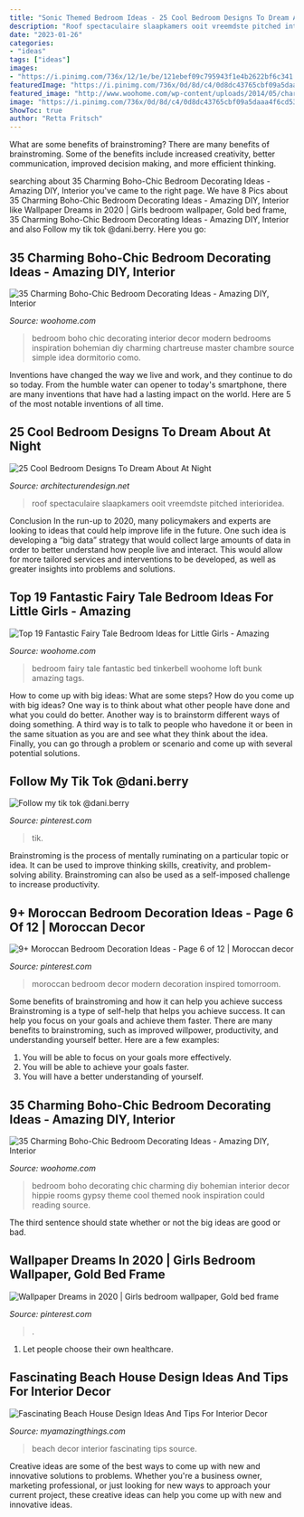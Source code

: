 ```yaml
---
title: "Sonic Themed Bedroom Ideas - 25 Cool Bedroom Designs To Dream About At Night"
description: "Roof spectaculaire slaapkamers ooit vreemdste pitched interioridea"
date: "2023-01-26"
categories:
- "ideas"
tags: ["ideas"]
images:
- "https://i.pinimg.com/736x/12/1e/be/121ebef09c795943f1e4b2622bf6c341.jpg"
featuredImage: "https://i.pinimg.com/736x/0d/8d/c4/0d8dc43765cbf09a5daaa4f6cd5330bb.jpg"
featured_image: "http://www.woohome.com/wp-content/uploads/2014/05/charming-boho-bedroom-ideas-17.jpg"
image: "https://i.pinimg.com/736x/0d/8d/c4/0d8dc43765cbf09a5daaa4f6cd5330bb.jpg"
ShowToc: true
author: "Retta Fritsch"
---
```



What are some benefits of brainstroming?
There are many benefits of brainstroming. Some of the benefits include increased creativity, better communication, improved decision making, and more efficient thinking.

	

		
searching about 35 Charming Boho-Chic Bedroom Decorating Ideas - Amazing DIY, Interior you've came to the right page. We have 8 Pics about 35 Charming Boho-Chic Bedroom Decorating Ideas - Amazing DIY, Interior like Wallpaper Dreams in 2020 | Girls bedroom wallpaper, Gold bed frame, 35 Charming Boho-Chic Bedroom Decorating Ideas - Amazing DIY, Interior and also Follow my tik tok @dani.berry. Here you go:
		
    
## 35 Charming Boho-Chic Bedroom Decorating Ideas - Amazing DIY, Interior

<img loading=lazy src="http://www.woohome.com/wp-content/uploads/2014/05/charming-boho-bedroom-ideas-35.jpg" onerror="this.onerror=null;this.src='https://tse3.mm.bing.net/th?id=OIP.TjXHyvFXhDIOz2lqxIoz9QHaLH&amp;pid=15.1';" alt="35 Charming Boho-Chic Bedroom Decorating Ideas - Amazing DIY, Interior">

_Source: woohome.com_

>bedroom boho chic decorating interior decor modern bedrooms inspiration bohemian diy charming chartreuse master chambre source simple idea dormitorio como. 

	

Inventions have changed the way we live and work, and they continue to do so today. From the humble water can opener to today's smartphone, there are many inventions that have had a lasting impact on the world. Here are 5 of the most notable inventions of all time.

    
## 25 Cool Bedroom Designs To Dream About At Night

<img loading=lazy src="https://cdn.architecturendesign.net/wp-content/uploads/2014/09/19-adorable-attic-bedroom1.jpg" onerror="this.onerror=null;this.src='https://tse2.mm.bing.net/th?id=OIP.WDqvxhzi9pQx68zD18mMJQHaF8&amp;pid=15.1';" alt="25 Cool Bedroom Designs To Dream About At Night">

_Source: architecturendesign.net_

>roof spectaculaire slaapkamers ooit vreemdste pitched interioridea. 

	

Conclusion
In the run-up to 2020, many policymakers and experts are looking to ideas that could help improve life in the future. One such idea is developing a “big data” strategy that would collect large amounts of data in order to better understand how people live and interact. This would allow for more tailored services and interventions to be developed, as well as greater insights into problems and solutions.

    
## Top 19 Fantastic Fairy Tale Bedroom Ideas For Little Girls - Amazing

<img loading=lazy src="http://www.woohome.com/wp-content/uploads/2015/03/fairy-tale-girl-bedroom-woohome-17.jpg" onerror="this.onerror=null;this.src='https://tse4.mm.bing.net/th?id=OIP.BKJYngs9QiIV4LQzmXfl1wHaJ4&amp;pid=15.1';" alt="Top 19 Fantastic Fairy Tale Bedroom Ideas for Little Girls - Amazing">

_Source: woohome.com_

>bedroom fairy tale fantastic bed tinkerbell woohome loft bunk amazing tags. 

	

How to come up with big ideas: What are some steps?
How do you come up with big ideas? One way is to think about what other people have done and what you could do better. Another way is to brainstorm different ways of doing something. A third way is to talk to people who havedone it or been in the same situation as you are and see what they think about the idea. Finally, you can go through a problem or scenario and come up with several potential solutions.

    
## Follow My Tik Tok @dani.berry

<img loading=lazy src="https://i.pinimg.com/736x/0d/8d/c4/0d8dc43765cbf09a5daaa4f6cd5330bb.jpg" onerror="this.onerror=null;this.src='https://tse1.mm.bing.net/th?id=OIP.xoz6JlzsQFC-68tnv3lKJQHaNK&amp;pid=15.1';" alt="Follow my tik tok @dani.berry">

_Source: pinterest.com_

>tik. 

	

Brainstroming is the process of mentally ruminating on a particular topic or idea. It can be used to improve thinking skills, creativity, and problem-solving ability. Brainstroming can also be used as a self-imposed challenge to increase productivity.

    
## 9+ Moroccan Bedroom Decoration Ideas - Page 6 Of 12 | Moroccan Decor

<img loading=lazy src="https://i.pinimg.com/736x/12/1e/be/121ebef09c795943f1e4b2622bf6c341.jpg" onerror="this.onerror=null;this.src='https://tse1.mm.bing.net/th?id=OIP.2zW4fQsWDVhgRF9gLoHqeAHaKc&amp;pid=15.1';" alt="9+ Moroccan Bedroom Decoration Ideas - Page 6 of 12 | Moroccan decor">

_Source: pinterest.com_

>moroccan bedroom decor modern decoration inspired tomorroom. 

	

Some benefits of brainstroming and how it can help you achieve success
Brainstroming is a type of self-help that helps you achieve success. It can help you focus on your goals and achieve them faster. There are many benefits to brainstroming, such as improved willpower, productivity, and understanding yourself better. Here are a few examples: 
1) You will be able to focus on your goals more effectively.
2) You will be able to achieve your goals faster.
3) You will have a better understanding of yourself.

    
## 35 Charming Boho-Chic Bedroom Decorating Ideas - Amazing DIY, Interior

<img loading=lazy src="http://www.woohome.com/wp-content/uploads/2014/05/charming-boho-bedroom-ideas-17.jpg" onerror="this.onerror=null;this.src='https://tse3.mm.bing.net/th?id=OIP.kSAerbc3QSANNp70KNbVPAHaJ4&amp;pid=15.1';" alt="35 Charming Boho-Chic Bedroom Decorating Ideas - Amazing DIY, Interior">

_Source: woohome.com_

>bedroom boho decorating chic charming diy bohemian interior decor hippie rooms gypsy theme cool themed nook inspiration could reading source. 

	

The third sentence should state whether or not the big ideas are good or bad.

    
## Wallpaper Dreams In 2020 | Girls Bedroom Wallpaper, Gold Bed Frame

<img loading=lazy src="https://i.pinimg.com/736x/84/fd/1a/84fd1a273a6ceafb728167266cd9fdbe.jpg" onerror="this.onerror=null;this.src='https://tse3.mm.bing.net/th?id=OIP.yRsDe1CpOrVKj6Mq7G8hYQHaLF&amp;pid=15.1';" alt="Wallpaper Dreams in 2020 | Girls bedroom wallpaper, Gold bed frame">

_Source: pinterest.com_

>. 

	

1. Let people choose their own healthcare.

    
## Fascinating Beach House Design Ideas And Tips For Interior Decor

<img loading=lazy src="http://myamazingthings.com/wp-content/uploads/2017/08/beach-style-design-4.jpg" onerror="this.onerror=null;this.src='https://tse3.mm.bing.net/th?id=OIP.MwQsuWTa0sY_sq3dbfkLbwHaLH&amp;pid=15.1';" alt="Fascinating Beach House Design Ideas And Tips For Interior Decor">

_Source: myamazingthings.com_

>beach decor interior fascinating tips source. 

	

Creative ideas are some of the best ways to come up with new and innovative solutions to problems. Whether you're a business owner, marketing professional, or just looking for new ways to approach your current project, these creative ideas can help you come up with new and innovative ideas.

